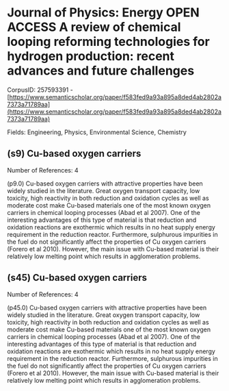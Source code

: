 # Journal of Physics: Energy OPEN ACCESS A review of chemical looping reforming technologies for hydrogen production: recent advances and future challenges

CorpusID: 257593391 - [https://www.semanticscholar.org/paper/f583fed9a93a895a8ded4ab2802a7373a71789aa](https://www.semanticscholar.org/paper/f583fed9a93a895a8ded4ab2802a7373a71789aa)

Fields: Engineering, Physics, Environmental Science, Chemistry

## (s9) Cu-based oxygen carriers
Number of References: 4

(p9.0) Cu-based oxygen carriers with attractive properties have been widely studied in the literature. Great oxygen transport capacity, low toxicity, high reactivity in both reduction and oxidation cycles as well as moderate cost make Cu-based materials one of the most known oxygen carriers in chemical looping processes (Abad et al 2007). One of the interesting advantages of this type of material is that reduction and oxidation reactions are exothermic which results in no heat supply energy requirement in the reduction reactor. Furthermore, sulphurous impurities in the fuel do not significantly affect the properties of Cu oxygen carriers (Forero et al 2010). However, the main issue with Cu-based material is their relatively low melting point which results in agglomeration problems.
## (s45) Cu-based oxygen carriers
Number of References: 4

(p45.0) Cu-based oxygen carriers with attractive properties have been widely studied in the literature. Great oxygen transport capacity, low toxicity, high reactivity in both reduction and oxidation cycles as well as moderate cost make Cu-based materials one of the most known oxygen carriers in chemical looping processes (Abad et al 2007). One of the interesting advantages of this type of material is that reduction and oxidation reactions are exothermic which results in no heat supply energy requirement in the reduction reactor. Furthermore, sulphurous impurities in the fuel do not significantly affect the properties of Cu oxygen carriers (Forero et al 2010). However, the main issue with Cu-based material is their relatively low melting point which results in agglomeration problems.
